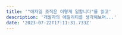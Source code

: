 ```yaml
---
title: '"애자일 조직은 이렇게 일합니다"를 읽고'
description: '개발자의 애질리티를 생각해보며...'
date: '2023-07-22T17:11:31.733Z'
---
```

